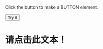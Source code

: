 <html>

<p>Click the button to make a BUTTON element.</p>

<button onclick="myFunction()">Try it</button>
<h1 onclick="this.innerHTML='谢谢！'">请点击此文本！</h1>

</html>
